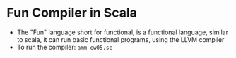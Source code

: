 # Fun Compiler in Scala 
- The "Fun" language short for functional, is a functional language, similar to scala, it can run basic functional programs, using the LLVM compiler
- To run the compiler:
  ``` amm cw05.sc ```

  
